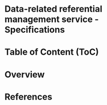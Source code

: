 Data-related referential management service - Specifications
============================================================

# Table of Content (ToC)

# Overview

# References


